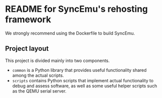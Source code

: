 # README for SyncEmu's rehosting framework
We strongly recommend using the Dockerfile to build SyncEmu.

## Project layout

This project is divided mainly into two components.

- `common` is a Python library that provides useful functionality shared among the actual scripts.
- `scripts` contains Python scripts that implement actual functionality to debug and assess software, as well as some useful helper scripts such as the QEMU serial server.